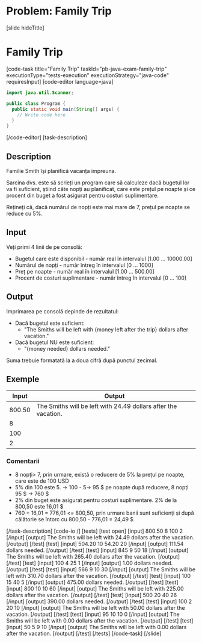 ﻿# Problem: Family Trip
[slide hideTitle]
# Family Trip
[code-task title="Family Trip" taskId="pb-java-exam-family-trip" executionType="tests-execution" executionStrategy="java-code" requiresInput]
[code-editor language=java]
```java
import java.util.Scanner;

public class Program {
  public static void main(String[] args) {
    // Write code here
  }
}
```
[/code-editor]
[task-description]
## Description

Familie Smith își planifică vacanța impreuna.

Sarcina dvs. este să scrieți un program care să calculeze dacă bugetul lor va fi suficient, știind câte nopți au planificat, care este prețul pe noapte și ce procent din buget a fost asigurat pentru costuri suplimentare.

Rețineți că, dacă numărul de nopți este mai mare de 7, prețul pe noapte se reduce cu 5%.

## Input 

Veți primi 4 linii de pe consolă:
- Bugetul care este disponibil - număr real în intervalul [1.00 ... 10000.00]
- Numărul de nopți - număr întreg în intervalul [0 ... 1000]
- Preț pe noapte - număr real în intervalul [1.00 ... 500.00]
- Procent de costuri suplimentare - număr întreg în intervalul [0 ... 100]

## Output
Imprimarea pe consolă depinde de rezultatul:
- Dacă bugetul este suficient:
	- "The Smiths will be left with \{money left after the trip\} dollars after vacation."
- Dacă bugetul NU este suficient:
	- "\{money needed\} dollars needed."

Suma trebuie formatată la a doua cifră după punctul zecimal.

## Exemple
| **Input** | **Output** |
| --- | --- |
| 800.50 | The Smiths will be left with 24.49 dollars after the vacation. |
| 8 | |
| 100 | |
| 2 | |

### Comentarii
- 8 nopți> 7, prin urmare, există o reducere de 5% la prețul pe noapte, care este de 100 USD
- 5% din 100 este 5. -> 100 - 5-> 95 $ pe noapte după reducere, 8 nopți 95 $ -> 760 $
- 2% din buget este asigurat pentru costuri suplimentare. 2% de la 800,50 este 16,01 $
- 760 + 16,01 = 776,01 <= 800,50, prin urmare banii sunt suficienți și după călătorie se întorc cu 800,50 - 776,01 = 24,49 $

[/task-description]
[code-io /]
[tests]
[test open]
[input]
800.50
8
100
2
[/input]
[output]
The Smiths will be left with 24.49 dollars after the vacation.
[/output]
[/test]
[test]
[input]
504.20
10
54.20
20
[/input]
[output]
111.54 dollars needed.
[/output]
[/test]
[test]
[input]
845
9
50
18
[/input]
[output]
The Smiths will be left with 265.40 dollars after the vacation.
[/output]
[/test]
[test]
[input]
100
4
25
1
[/input]
[output]
1.00 dollars needed.
[/output]
[/test]
[test]
[input]
566
9
10
30
[/input]
[output]
The Smiths will be left with 310.70 dollars after the vacation.
[/output]
[/test]
[test]
[input]
100
15
40
5
[/input]
[output]
475.00 dollars needed.
[/output]
[/test]
[test]
[input]
800
10
10
60
[/input]
[output]
The Smiths will be left with 225.00 dollars after the vacation.
[/output]
[/test]
[test]
[input]
500
20
40
26
[/input]
[output]
390.00 dollars needed.
[/output]
[/test]
[test]
[input]
100
2
20
10
[/input]
[output]
The Smiths will be left with 50.00 dollars after the vacation.
[/output]
[/test]
[test]
[input]
95
10
10
0
[/input]
[output]
The Smiths will be left with 0.00 dollars after the vacation.
[/output]
[/test]
[test]
[input]
50
5
9
10
[/input]
[output]
The Smiths will be left with 0.00 dollars after the vacation.
[/output]
[/test]
[/tests]
[/code-task]
[/slide]